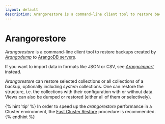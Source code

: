```yaml
---
layout: default
description: Arangorestore is a command-line client tool to restore backups created byArangodump toArangoDB servers
---
```

Arangorestore
=============

_Arangorestore_ is a command-line client tool to restore backups created by
[_Arangodump_](programs-arangodump.html) to
[ArangoDB servers](programs-arangod.html).

If you want to import data in formats like JSON or CSV, see
[_Arangoimport_](programs-arangoimport.html) instead.

_Arangorestore_ can restore selected collections or all collections of a backup,
optionally including _system_ collections. One can restore the structure, i.e.
the collections with their configuration with or without data.
Views can also be dumped or restored (either all of them or selectively).

{% hint 'tip' %}
In order to speed up the _arangorestore_ performance in a Cluster environment,
the [Fast Cluster Restore](programs-arangorestore-fastclusterrestore.html)
procedure is recommended.
{% endhint %}
